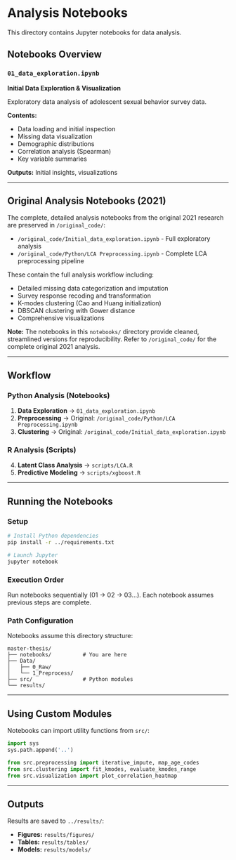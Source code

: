 # Analysis Notebooks

This directory contains Jupyter notebooks for data analysis.

## Notebooks Overview

### `01_data_exploration.ipynb`
**Initial Data Exploration & Visualization**

Exploratory data analysis of adolescent sexual behavior survey data.

**Contents:**
- Data loading and initial inspection
- Missing data visualization
- Demographic distributions
- Correlation analysis (Spearman)
- Key variable summaries

**Outputs:** Initial insights, visualizations

---

## Original Analysis Notebooks (2021)

The complete, detailed analysis notebooks from the original 2021 research are preserved in `/original_code/`:

- `/original_code/Initial_data_exploration.ipynb` - Full exploratory analysis
- `/original_code/Python/LCA Preprocessing.ipynb` - Complete LCA preprocessing pipeline

These contain the full analysis workflow including:
- Detailed missing data categorization and imputation
- Survey response recoding and transformation
- K-modes clustering (Cao and Huang initialization)
- DBSCAN clustering with Gower distance
- Comprehensive visualizations

**Note:** The notebooks in this `notebooks/` directory provide cleaned, streamlined versions for reproducibility. Refer to `/original_code/` for the complete original 2021 analysis.

---

## Workflow

### Python Analysis (Notebooks)
1. **Data Exploration** → `01_data_exploration.ipynb`
2. **Preprocessing** → Original: `/original_code/Python/LCA Preprocessing.ipynb`
3. **Clustering** → Original: `/original_code/Initial_data_exploration.ipynb`

### R Analysis (Scripts)
4. **Latent Class Analysis** → `scripts/LCA.R`
5. **Predictive Modeling** → `scripts/xgboost.R`

---

## Running the Notebooks

### Setup
```bash
# Install Python dependencies
pip install -r ../requirements.txt

# Launch Jupyter
jupyter notebook
```

### Execution Order
Run notebooks sequentially (01 → 02 → 03...). Each notebook assumes previous steps are complete.

### Path Configuration
Notebooks assume this directory structure:
```
master-thesis/
├── notebooks/          # You are here
├── Data/
│   ├── 0_Raw/
│   └── 1_Preprocess/
├── src/                # Python modules
└── results/
```

---

## Using Custom Modules

Notebooks can import utility functions from `src/`:

```python
import sys
sys.path.append('..')

from src.preprocessing import iterative_impute, map_age_codes
from src.clustering import fit_kmodes, evaluate_kmodes_range
from src.visualization import plot_correlation_heatmap
```

---

## Outputs

Results are saved to `../results/`:
- **Figures:** `results/figures/`
- **Tables:** `results/tables/`
- **Models:** `results/models/`
